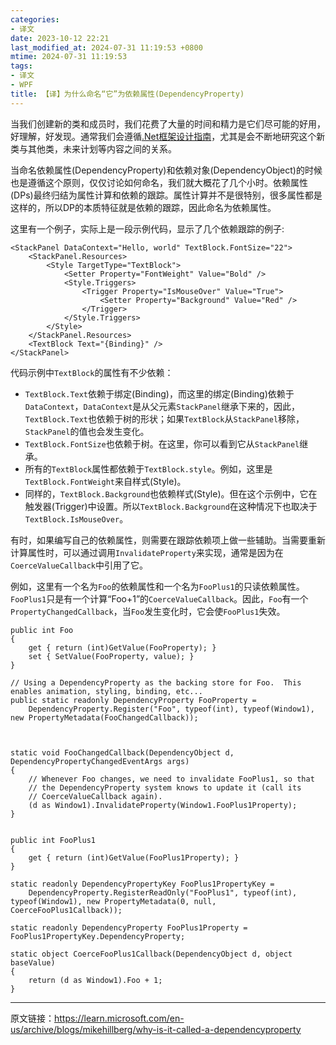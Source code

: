 ```yaml
---
categories:
- 译文
date: 2023-10-12 22:21
last_modified_at: 2024-07-31 11:19:53 +0800
mtime: 2024-07-31 11:19:53
tags:
- 译文
- WPF
title: 【译】为什么命名“它”为依赖属性(DependencyProperty)
---
```


当我们创建新的类和成员时，我们花费了大量的时间和精力是它们尽可能的好用，好理解，好发现。通常我们会遵循[.Net框架设计指南](https://learn.microsoft.com/en-us/dotnet/standard/design-guidelines/)，尤其是会不断地研究这个新类与其他类，未来计划等内容之间的关系。

当命名依赖属性(DependencyProperty)和依赖对象(DependencyObject)的时候也是遵循这个原则，仅仅讨论如何命名，我们就大概花了几个小时。依赖属性(DPs)最终归结为属性计算和依赖的跟踪。属性计算并不是很特别，很多属性都是这样的，所以DP的本质特征就是依赖的跟踪，因此命名为依赖属性。

这里有一个例子，实际上是一段示例代码，显示了几个依赖跟踪的例子:
```
<StackPanel DataContext="Hello, world" TextBlock.FontSize="22">
    <StackPanel.Resources>
        <Style TargetType="TextBlock">
            <Setter Property="FontWeight" Value="Bold" />
            <Style.Triggers>
                <Trigger Property="IsMouseOver" Value="True">
                    <Setter Property="Background" Value="Red" />
                </Trigger>
            </Style.Triggers>
        </Style>
    </StackPanel.Resources>
    <TextBlock Text="{Binding}" />
</StackPanel>
```
代码示例中`TextBlock`的属性有不少依赖：
* `TextBlock.Text`依赖于绑定(Binding)，而这里的绑定(Binding)依赖于`DataContext`，`DataContext`是从父元素`StackPanel`继承下来的，因此，`TextBlock.Text`也依赖于树的形状；如果`TextBlock`从`StackPanel`移除，`StackPanel`的值也会发生变化。
* `TextBlock.FontSize`也依赖于树。在这里，你可以看到它从`StackPanel`继承。 
* 所有的`TextBlock`属性都依赖于`TextBlock.style`。例如，这里是`TextBlock.FontWeight`来自样式(Style)。
* 同样的，`TextBlock.Background`也依赖样式(Style)。但在这个示例中，它在触发器(Trigger)中设置。所以`TextBlock.Background`在这种情况下也取决于`TextBlock.IsMouseOver`。

有时，如果编写自己的依赖属性，则需要在跟踪依赖项上做一些辅助。当需要重新计算属性时，可以通过调用`InvalidateProperty`来实现，通常是因为在`CoerceValueCallback`中引用了它。

例如，这里有一个名为`Foo`的依赖属性和一个名为`FooPlus1`的只读依赖属性。`FooPlus1`只是有一个计算“Foo+1”的`CoerceValueCallback`。因此，`Foo`有一个`PropertyChangedCallback`，当`Foo`发生变化时，它会使`FooPlus1`失效。
```
public int Foo
{
    get { return (int)GetValue(FooProperty); }
    set { SetValue(FooProperty, value); }
}

// Using a DependencyProperty as the backing store for Foo.  This enables animation, styling, binding, etc...
public static readonly DependencyProperty FooProperty =
    DependencyProperty.Register("Foo", typeof(int), typeof(Window1), new PropertyMetadata(FooChangedCallback));



static void FooChangedCallback(DependencyObject d, DependencyPropertyChangedEventArgs args)
{
    // Whenever Foo changes, we need to invalidate FooPlus1, so that
    // the DependencyProperty system knows to update it (call its
    // CoerceValueCallback again).
    (d as Window1).InvalidateProperty(Window1.FooPlus1Property);
}

        
public int FooPlus1
{
    get { return (int)GetValue(FooPlus1Property); }
}

static readonly DependencyPropertyKey FooPlus1PropertyKey =
    DependencyProperty.RegisterReadOnly("FooPlus1", typeof(int), typeof(Window1), new PropertyMetadata(0, null, CoerceFooPlus1Callback));

static readonly DependencyProperty FooPlus1Property = FooPlus1PropertyKey.DependencyProperty;

static object CoerceFooPlus1Callback(DependencyObject d, object baseValue)
{
    return (d as Window1).Foo + 1;
}
```

---
原文链接：https://learn.microsoft.com/en-us/archive/blogs/mikehillberg/why-is-it-called-a-dependencyproperty